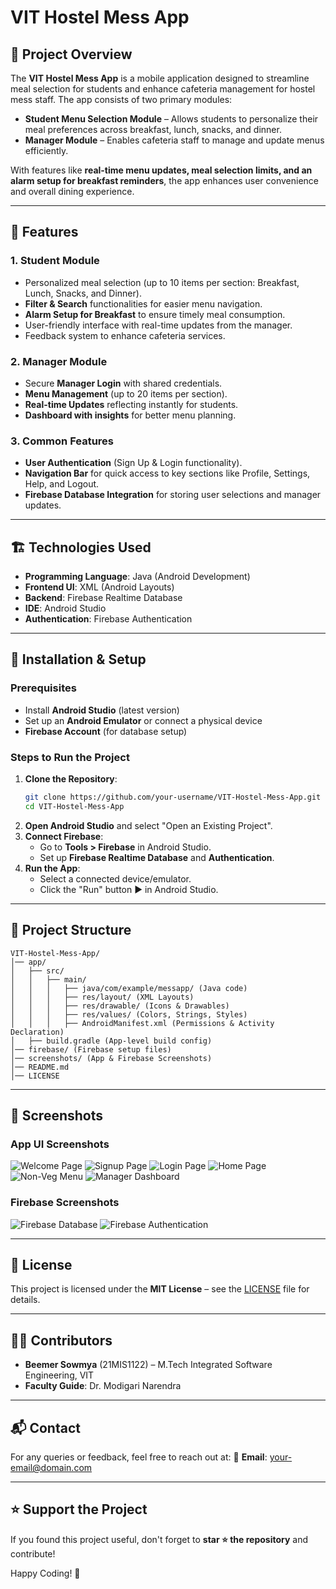 # VIT Hostel Mess App

## 📌 Project Overview
The **VIT Hostel Mess App** is a mobile application designed to streamline meal selection for students and enhance cafeteria management for hostel mess staff. The app consists of two primary modules:

- **Student Menu Selection Module** – Allows students to personalize their meal preferences across breakfast, lunch, snacks, and dinner.
- **Manager Module** – Enables cafeteria staff to manage and update menus efficiently.

With features like **real-time menu updates, meal selection limits, and an alarm setup for breakfast reminders**, the app enhances user convenience and overall dining experience.

---

## 🎯 Features
### **1. Student Module**
- Personalized meal selection (up to 10 items per section: Breakfast, Lunch, Snacks, and Dinner).
- **Filter & Search** functionalities for easier menu navigation.
- **Alarm Setup for Breakfast** to ensure timely meal consumption.
- User-friendly interface with real-time updates from the manager.
- Feedback system to enhance cafeteria services.

### **2. Manager Module**
- Secure **Manager Login** with shared credentials.
- **Menu Management** (up to 20 items per section).
- **Real-time Updates** reflecting instantly for students.
- **Dashboard with insights** for better menu planning.

### **3. Common Features**
- **User Authentication** (Sign Up & Login functionality).
- **Navigation Bar** for quick access to key sections like Profile, Settings, Help, and Logout.
- **Firebase Database Integration** for storing user selections and manager updates.

---

## 🏗️ Technologies Used
- **Programming Language**: Java (Android Development)
- **Frontend UI**: XML (Android Layouts)
- **Backend**: Firebase Realtime Database
- **IDE**: Android Studio
- **Authentication**: Firebase Authentication

---

## 🚀 Installation & Setup
### Prerequisites
- Install **Android Studio** (latest version)
- Set up an **Android Emulator** or connect a physical device
- **Firebase Account** (for database setup)

### Steps to Run the Project
1. **Clone the Repository**:
   ```sh
   git clone https://github.com/your-username/VIT-Hostel-Mess-App.git
   cd VIT-Hostel-Mess-App
   ```
2. **Open Android Studio** and select "Open an Existing Project".
3. **Connect Firebase**:
   - Go to **Tools > Firebase** in Android Studio.
   - Set up **Firebase Realtime Database** and **Authentication**.
4. **Run the App**:
   - Select a connected device/emulator.
   - Click the "Run" button ▶️ in Android Studio.

---

## 📂 Project Structure
```
VIT-Hostel-Mess-App/
│── app/
│   ├── src/
│   │   ├── main/
│   │   │   ├── java/com/example/messapp/ (Java code)
│   │   │   ├── res/layout/ (XML Layouts)
│   │   │   ├── res/drawable/ (Icons & Drawables)
│   │   │   ├── res/values/ (Colors, Strings, Styles)
│   │   │   ├── AndroidManifest.xml (Permissions & Activity Declaration)
│   ├── build.gradle (App-level build config)
│── firebase/ (Firebase setup files)
│── screenshots/ (App & Firebase Screenshots)
│── README.md
│── LICENSE
```

---

## 📸 Screenshots
### **App UI Screenshots**
![Welcome Page](screenshots/welcome_page.png)
![Signup Page](screenshots/signup_page.png)
![Login Page](screenshots/login_page.png)
![Home Page](screenshots/home_page.png)
![Non-Veg Menu](screenshots/nonveg_menu.png)
![Manager Dashboard](screenshots/manager_dashboard.png)

### **Firebase Screenshots**
![Firebase Database](screenshots/firebase_database.png)
![Firebase Authentication](screenshots/firebase_auth.png)

---

## 📜 License
This project is licensed under the **MIT License** – see the [LICENSE](LICENSE) file for details.

---

## 👩‍💻 Contributors
- **Beemer Sowmya** (21MIS1122) – M.Tech Integrated Software Engineering, VIT
- **Faculty Guide**: Dr. Modigari Narendra

---

## 📬 Contact
For any queries or feedback, feel free to reach out at:
📧 **Email**: [your-email@domain.com](mailto:your-email@domain.com)

---

## ⭐ Support the Project
If you found this project useful, don't forget to **star ⭐ the repository** and contribute!

Happy Coding! 🚀

